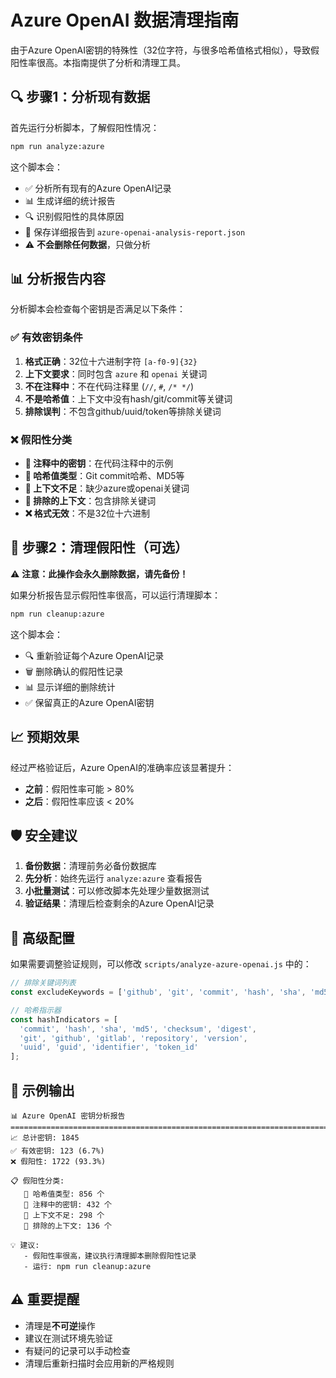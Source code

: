 # Azure OpenAI 数据清理指南

由于Azure OpenAI密钥的特殊性（32位字符，与很多哈希值格式相似），导致假阳性率很高。本指南提供了分析和清理工具。

## 🔍 步骤1：分析现有数据

首先运行分析脚本，了解假阳性情况：

```bash
npm run analyze:azure
```

这个脚本会：
- ✅ 分析所有现有的Azure OpenAI记录
- 📊 生成详细的统计报告
- 🔍 识别假阳性的具体原因
- 💾 保存详细报告到 `azure-openai-analysis-report.json`
- ⚠️ **不会删除任何数据**，只做分析

## 📊 分析报告内容

分析脚本会检查每个密钥是否满足以下条件：

### ✅ 有效密钥条件
1. **格式正确**：32位十六进制字符 `[a-f0-9]{32}`
2. **上下文要求**：同时包含 `azure` 和 `openai` 关键词
3. **不在注释中**：不在代码注释里 (`//`, `#`, `/* */`)
4. **不是哈希值**：上下文中没有hash/git/commit等关键词
5. **排除误判**：不包含github/uuid/token等排除关键词

### ❌ 假阳性分类
- **📝 注释中的密钥**：在代码注释中的示例
- **🔗 哈希值类型**：Git commit哈希、MD5等
- **📄 上下文不足**：缺少azure或openai关键词
- **🚫 排除的上下文**：包含排除关键词
- **❌ 格式无效**：不是32位十六进制

## 🧹 步骤2：清理假阳性（可选）

⚠️ **注意：此操作会永久删除数据，请先备份！**

如果分析报告显示假阳性率很高，可以运行清理脚本：

```bash
npm run cleanup:azure
```

这个脚本会：
- 🔍 重新验证每个Azure OpenAI记录
- 🗑️ 删除确认的假阳性记录
- 📊 显示详细的删除统计
- ✅ 保留真正的Azure OpenAI密钥

## 📈 预期效果

经过严格验证后，Azure OpenAI的准确率应该显著提升：

- **之前**：假阳性率可能 > 80%
- **之后**：假阳性率应该 < 20%

## 🛡️ 安全建议

1. **备份数据**：清理前务必备份数据库
2. **先分析**：始终先运行 `analyze:azure` 查看报告
3. **小批量测试**：可以修改脚本先处理少量数据测试
4. **验证结果**：清理后检查剩余的Azure OpenAI记录

## 🔧 高级配置

如果需要调整验证规则，可以修改 `scripts/analyze-azure-openai.js` 中的：

```javascript
// 排除关键词列表
const excludeKeywords = ['github', 'git', 'commit', 'hash', 'sha', 'md5', 'token', 'uuid', 'id'];

// 哈希指示器
const hashIndicators = [
  'commit', 'hash', 'sha', 'md5', 'checksum', 'digest',
  'git', 'github', 'gitlab', 'repository', 'version',
  'uuid', 'guid', 'identifier', 'token_id'
];
```

## 📝 示例输出

```
📊 Azure OpenAI 密钥分析报告
================================================================================
📈 总计密钥: 1845
✅ 有效密钥: 123 (6.7%)
❌ 假阳性: 1722 (93.3%)

📋 假阳性分类:
   🔗 哈希值类型: 856 个
   📝 注释中的密钥: 432 个  
   📄 上下文不足: 298 个
   🚫 排除的上下文: 136 个

💡 建议:
   - 假阳性率很高，建议执行清理脚本删除假阳性记录
   - 运行: npm run cleanup:azure
```

## ⚠️ 重要提醒

- 清理是**不可逆**操作
- 建议在测试环境先验证
- 有疑问的记录可以手动检查
- 清理后重新扫描时会应用新的严格规则